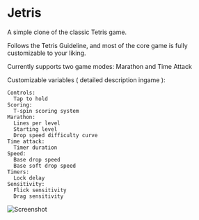 Jetris
======

A simple clone of the classic Tetris game.

Follows the Tetris Guideline, and most of the core game is fully customizable to your liking.

Currently supports two game modes: Marathon and Time Attack

Customizable variables ( detailed description ingame ):

    Controls:
      Tap to hold
    Scoring:
      T-spin scoring system
    Marathon:
      Lines per level
      Starting level
      Drop speed difficulty curve
    Time attack:
      Timer duration
    Speed:
      Base drop speed
      Base soft drop speed
    Timers:
      Lock delay
    Sensitivity:
      Flick sensitivity
      Drag sensitivity
  

![Screenshot](https://lh4.ggpht.com/pqZCfriJKQdth7mw7cEX_guZAFKIIfwpPM9_Z3I0mhRNYQgG52LSkt8xpUBonFY6GcU=h900-rw)

